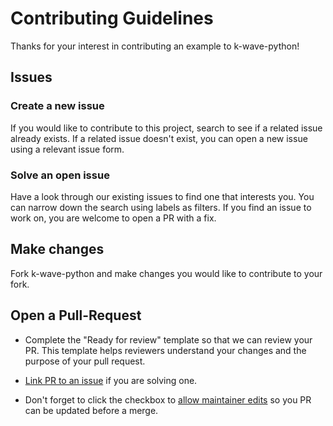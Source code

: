 # Contributing Guidelines

Thanks for your interest in contributing an example to k-wave-python!

##  Issues

### Create a new issue

If you would like to contribute to this project, search to see if a related issue already exists. If a related issue doesn't exist, you can open a new issue using a relevant issue form.

### Solve an open issue

Have a look through our existing issues to find one that interests you.
You can narrow down the search using labels as filters.
If you find an issue to work on, you are welcome to open a PR with a fix.

## Make changes

Fork k-wave-python and make changes you would like to contribute to your fork.

## Open a Pull-Request

* Complete the "Ready for review" template so that we can review your PR. This template helps reviewers understand your changes and the purpose of your pull request.

* [Link PR to an issue](https://docs.github.com/en/issues/tracking-your-work-with-issues/linking-a-pull-request-to-an-issue) if you are solving one.

* Don't forget to click the checkbox to [allow maintainer edits](https://docs.github.com/en/pull-requests/collaborating-with-pull-requests/working-with-forks/allowing-changes-to-a-pull-request-branch-created-from-a-fork) so you PR can be updated before a merge.


